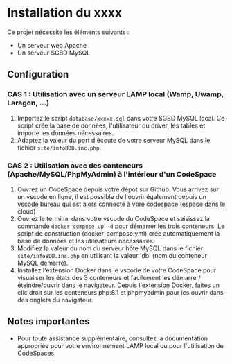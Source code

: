 # Installation du xxxx

Ce projet nécessite les éléments suivants :
- Un serveur web Apache
- Un serveur SGBD MySQL

## Configuration

### CAS 1 : Utilisation avec un serveur LAMP local (Wamp, Uwamp, Laragon, ...)

1. Importez le script `database/xxxxx.sql` dans votre SGBD MySQL local. Ce script crée la base de données, l'utilisateur du driver, les tables et importe les données nécessaires.
2. Adaptez la valeur du port d'écoute de votre serveur MySQL dans le fichier `site/infoBDD.inc.php`.

### CAS 2 : Utilisation avec des conteneurs (Apache/MySQL/PhpMyAdmin) à l'intérieur d'un CodeSpace

1. Ouvrez un CodeSpace depuis votre dépot sur Github. Vous arrivez sur un vscode en ligne, il est possible de l'ouvrir également depuis un vscode bureau qui est alors connecté à vore codespace (espace dans le cloud)
2. Ouvrez le terminal dans votre vscode du CodeSpace et saisissez la commande `docker compose up -d` pour démarrer les trois conteneurs. Le script de construction (docker-compose.yml) crée automatiquement la base de données et les utilisateurs nécessaires.
3. Modifiez la valeur du nom du serveur hôte MySQL dans le fichier `site/infoBDD.inc.php` en utilisant la valeur 'db' (nom du conteneur MySQL démarré).
4. Installez l'extension Docker dans le vscode de votre CodeSpace pour visualiser les états des 3 conteneurs et facilement les démarrer/éteindre/ouvrir dans le navigateur. Depuis l'extension Docker, faites un clic droit sur les conteneurs php:8.1 et phpmyadmin pour les ouvrir dans des onglets du navigateur.

## Notes importantes

- Pour toute assistance supplémentaire, consultez la documentation appropriée pour votre environnement LAMP local ou pour l'utilisation de CodeSpaces.



